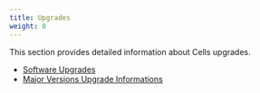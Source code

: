 ```yaml
---
title: Upgrades
weight: 0
---
```

This section provides detailed information about Cells upgrades.

* [Software Upgrades](../software-upgrades/)
* [Major Versions Upgrade Informations](../major-versions-upgrade-informations/)
